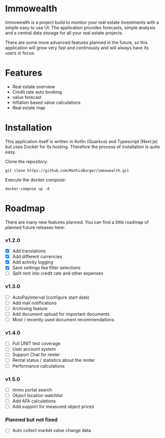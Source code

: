 # Immowealth

Immowealth is a project build to monitor your real estate investments
with a simple easy to use UI. The application provides forecasts, simple analysis 
and a central data storage for all your real estate projects.

There are some more advanced features planned in the future, so this application will
grow very fast and continously and will always have its users in focus. 

# Features

- Real estate overview
- Credit rate auto booking
- value forecast
- Inflation based value calculations
- Real estate map


# Installation

This application itself is written in Kotlin (Quarkus) and Typescript (Next.js) but uses Docker for its hosting.
Therefore the process of installation is quite easy. 

Clone the repository:
```shell
git clone https://github.com/MathisBurger/immowealth.git
```

Execute the docker compose:
```shell
docker-compose up -d
```


# Roadmap

There are many new features planned. You can find a little roadmap of planned future releases here:

### v1.2.0
- [x] Add translations
- [x] Add different currencies
- [x] Add activity logging
- [x] Save settings like filter selections
- [ ] Split rent into credit rate and other expenses

### v1.3.0
- [ ] AutoPayInterval (configure start date)
- [ ] Add mail notifications
- [ ] Archiving feature
- [ ] Add document upload for important documents
- [ ] Most / recently used document recommendations

### v1.4.0
- [ ] Full UNIT test coverage
- [ ] User account system
- [ ] Support Chat for renter
- [ ] Rental status / statistics about the renter
- [ ] Performance calculations

### v1.5.0
- [ ] Immo portal search
- [ ] Object location watchlist
- [ ] Add AFA calculations
- [ ] Add support for measured object prices

### Planned but not fixed
- [ ] Auto collect market value change data


